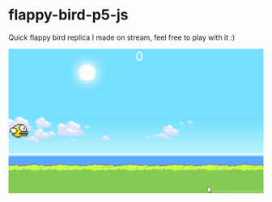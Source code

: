 # flappy-bird-p5-js

Quick flappy bird replica I made on stream, feel free to play with it :)

![](flappy-bird.gif)
